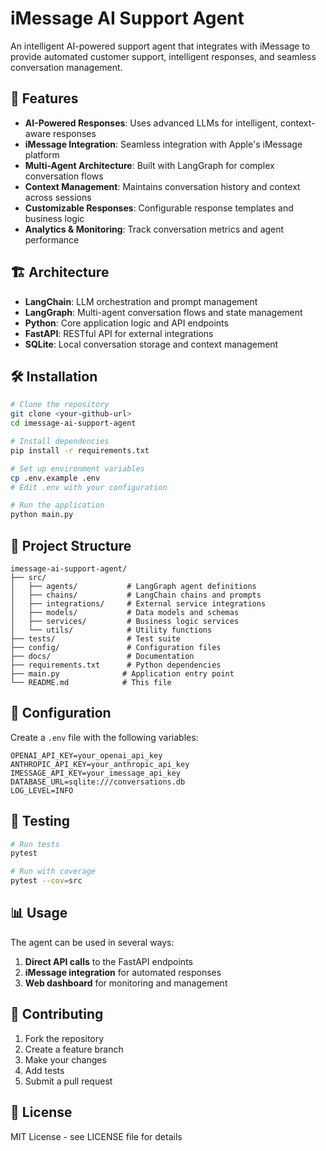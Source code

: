 # iMessage AI Support Agent

An intelligent AI-powered support agent that integrates with iMessage to provide automated customer support, intelligent responses, and seamless conversation management.

## 🚀 Features

- **AI-Powered Responses**: Uses advanced LLMs for intelligent, context-aware responses
- **iMessage Integration**: Seamless integration with Apple's iMessage platform
- **Multi-Agent Architecture**: Built with LangGraph for complex conversation flows
- **Context Management**: Maintains conversation history and context across sessions
- **Customizable Responses**: Configurable response templates and business logic
- **Analytics & Monitoring**: Track conversation metrics and agent performance

## 🏗️ Architecture

- **LangChain**: LLM orchestration and prompt management
- **LangGraph**: Multi-agent conversation flows and state management
- **Python**: Core application logic and API endpoints
- **FastAPI**: RESTful API for external integrations
- **SQLite**: Local conversation storage and context management


## 🛠️ Installation

```bash
# Clone the repository
git clone <your-github-url>
cd imessage-ai-support-agent

# Install dependencies
pip install -r requirements.txt

# Set up environment variables
cp .env.example .env
# Edit .env with your configuration

# Run the application
python main.py
```

## 📁 Project Structure

```
imessage-ai-support-agent/
├── src/
│   ├── agents/           # LangGraph agent definitions
│   ├── chains/           # LangChain chains and prompts
│   ├── integrations/     # External service integrations
│   ├── models/           # Data models and schemas
│   ├── services/         # Business logic services
│   └── utils/            # Utility functions
├── tests/                # Test suite
├── config/               # Configuration files
├── docs/                 # Documentation
├── requirements.txt      # Python dependencies
├── main.py              # Application entry point
└── README.md            # This file
```

## 🔧 Configuration

Create a `.env` file with the following variables:

```env
OPENAI_API_KEY=your_openai_api_key
ANTHROPIC_API_KEY=your_anthropic_api_key
IMESSAGE_API_KEY=your_imessage_api_key
DATABASE_URL=sqlite:///conversations.db
LOG_LEVEL=INFO
```

## 🧪 Testing

```bash
# Run tests
pytest

# Run with coverage
pytest --cov=src
```

## 📊 Usage

The agent can be used in several ways:

1. **Direct API calls** to the FastAPI endpoints
2. **iMessage integration** for automated responses
3. **Web dashboard** for monitoring and management

## 🤝 Contributing

1. Fork the repository
2. Create a feature branch
3. Make your changes
4. Add tests
5. Submit a pull request

## 📄 License

MIT License - see LICENSE file for details
